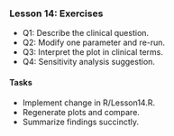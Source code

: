 ### Lesson 14: Exercises

- Q1: Describe the clinical question.
- Q2: Modify one parameter and re-run.
- Q3: Interpret the plot in clinical terms.
- Q4: Sensitivity analysis suggestion.

#### Tasks
- Implement change in R/Lesson14.R.
- Regenerate plots and compare.
- Summarize findings succinctly.


